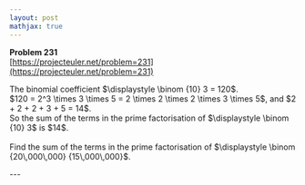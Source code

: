 ```yaml
---
layout: post
mathjax: true
---
```

**Problem 231**  
[https://projecteuler.net/problem=231](https://projecteuler.net/problem=231)

<p>The binomial coefficient $\displaystyle \binom {10} 3 = 120$.<br />
$120 = 2^3 \times 3 \times 5 = 2 \times 2 \times 2 \times 3 \times 5$, and $2 + 2 + 2 + 3 + 5 = 14$.<br />
So the sum of the terms in the prime factorisation of $\displaystyle \binom {10} 3$ is $14$.
<br /><br />
Find the sum of the terms in the prime factorisation of $\displaystyle \binom {20\,000\,000} {15\,000\,000}$.
</p>
---
